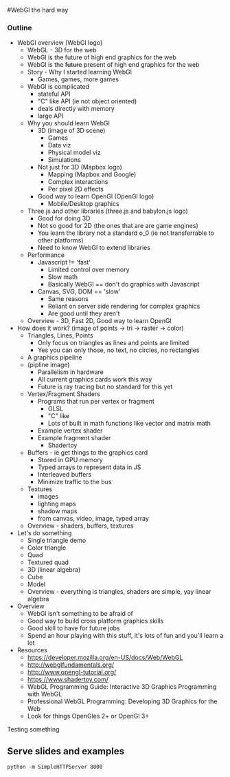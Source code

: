#WebGl the hard way

### Outline

* WebGl overview (WebGl logo)
  * WebGL - 3D for the web
  * WebGl is the future of high end graphics for the web
  * WebGl is the ~~future~~ present of high end graphics for the web
  * Story - Why I started learning WebGl
    - Games, games, more games
  * WebGl is complicated
    - stateful API
    - "C" like API (ie not object oriented)
    - deals directly with memory
    - large API
  * Why you should learn WebGl
    * 3D (image of 3D scene)
      - Games
      - Data viz
      - Physical model viz
      - Simulations
    * Not just for 3D (Mapbox logo)
      - Mapping (Mapbox and Google)
      - Complex interactions
      - Per pixel 2D effects
    * Good way to learn OpenGl (OpenGl logo)
      - Mobile/Desktop graphics
  * Three.js and other libraries (three.js and babylon.js logo)
    - Good for doing 3D
    - Not so good for 2D (the ones that are are game engines)
    - You learn the library not a standard o_0 (ie not transferrable to other platforms)
    - Need to know WebGl to extend libraries
  * Performance
    * Javascript != 'fast'
      - Limited control over memory
      - Slow math
      - Basically WebGl == don't do graphics with Javascript
    * Canvas, SVG, DOM == 'slow'
      - Same reasons
      - Reliant on server side rendering for complex graphics
      - Are good until they aren't
  * Overview - 3D, Fast 2D, Good way to learn OpenGl
* How does it work? (image of points -> tri -> raster -> color)
  * Triangles, Lines, Points
    - Only focus on triangles as lines and points are limited
    - Yes you can only those, no text, no circles, no rectangles
  * A graphics pipeline
  * (pipline image)
    - Parallelism in hardware
    - All current graphics cards work this way
    - Future is ray tracing but no standard for this yet
  * Vertex/Fragment Shaders
    * Programs that run per vertex or fragment
      - GLSL
      - "C" like
      - Lots of built in math functions like vector and matrix math
    * Example vertex shader
    * Example fragment shader
      - Shadertoy
  * Buffers - ie get things to the graphics card
    - Stored in GPU memory
    - Typed arrays to represent data in JS
    - Interleaved buffers
    - Minimize traffic to the bus
  * Textures
    - images
    - lighting maps
    - shadow maps
    - from canvas, video, image, typed array
  * Overview - shaders, buffers, textures
* Let's do something
  * Single triangle demo
  * Color triangle
  * Quad
  * Textured quad
  * 3D (linear algebra)
  * Cube
  * Model
  * Overview - everything is triangles, shaders are simple, yay linear algebra
* Overview
  - WebGl isn't something to be afraid of
  - Good way to build cross platform graphics skills
  - Good skill to have for future jobs
  - Spend an hour playing with this stuff, it's lots of fun and you'll learn a lot
* Resources
  * https://developer.mozilla.org/en-US/docs/Web/WebGL
  * http://webglfundamentals.org/
  * http://www.opengl-tutorial.org/
  * https://www.shadertoy.com/
  * WebGL Programming Guide: Interactive 3D Graphics Programming with WebGL
  * Professional WebGL Programming: Developing 3D Graphics for the Web
  * Look for things OpenGles 2+ or OpenGl 3+

Testing something 

## Serve slides and examples
`python -m SimpleHTTPServer 8000`
